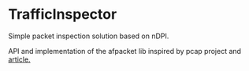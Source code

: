 # TrafficInspector
Simple packet inspection solution based on nDPI.

API and implementation of the afpacket lib inspired by pcap project and [article.](https://pavel.networkcapturing-packets-in-linux-at-a-speed-of-millions-of-packets-per-second-without-using-third-party-libraries/)